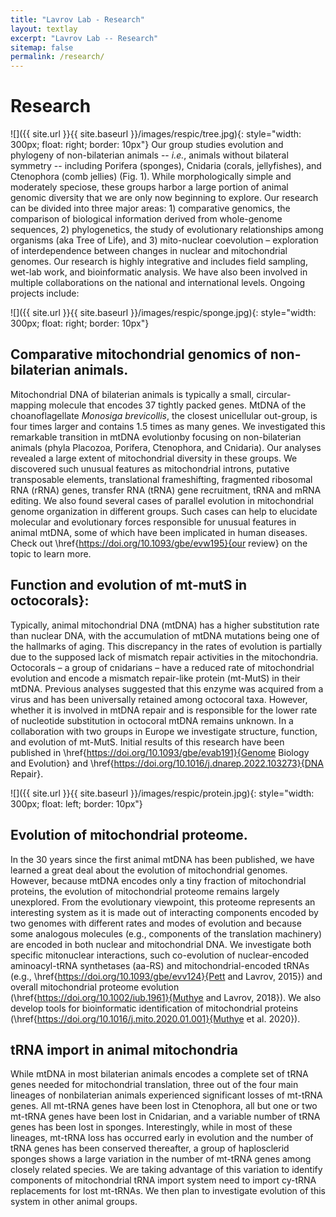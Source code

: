 ```yaml
---
title: "Lavrov Lab - Research"
layout: textlay
excerpt: "Lavrov Lab -- Research"
sitemap: false
permalink: /research/
---
```


# Research

![]({{ site.url }}{{ site.baseurl }}/images/respic/tree.jpg){: style="width: 300px; float: right; border: 10px"}
Our group studies evolution and phylogeny of non-bilaterian animals -- *i.e.*, animals without bilateral symmetry -- including Porifera (sponges), Cnidaria (corals, jellyfishes), and Ctenophora (comb jellies) (Fig. 1).
While morphologically simple and moderately speciose, these groups harbor a large portion of animal genomic diversity that we are only now beginning to explore.
Our research can be divided into three major areas: 1) comparative genomics, the comparison of biological information derived from whole-genome sequences, 2) phylogenetics, the study of evolutionary relationships among organisms (aka Tree of Life), and 3) mito-nuclear coevolution – exploration of interdependence between changes in nuclear and mitochondrial genomes.
Our research is highly integrative and includes field sampling, wet-lab work, and bioinformatic analysis.
We have also been involved in multiple collaborations on the national and international levels.
Ongoing projects include:

![]({{ site.url }}{{ site.baseurl }}/images/respic/sponge.jpg){: style="width: 300px; float: right; border: 10px"}

## Comparative mitochondrial genomics of non-bilaterian animals.
Mitochondrial DNA of bilaterian animals is typically a small, circular-mapping molecule that encodes 37 tightly packed genes.
MtDNA of the choanoflagellate _Monosiga brevicollis_, the closest unicellular out-group, is four times larger and contains 1.5 times as many genes.
We investigated this remarkable transition in mtDNA evolutionby focusing on non-bilaterian animals (phyla Placozoa, Porifera, Ctenophora, and Cnidaria).
Our analyses revealed a large extent of mitochondrial diversity in these groups.
We discovered such unusual features as mitochondrial introns, putative transposable elements, translational frameshifting, fragmented ribosomal RNA (rRNA) genes, transfer RNA (tRNA) gene recruitment, tRNA and mRNA editing.
We also found several cases of parallel evolution in mitochondrial genome organization in different groups.
Such cases can help to elucidate molecular and evolutionary forces responsible for unusual features in animal mtDNA, some of which have been implicated in human diseases. Check out \href{https://doi.org/10.1093/gbe/evw195}{our review} on the topic to learn more.

## Function and evolution of mt-mutS in octocorals}:  
Typically, animal mitochondrial DNA (mtDNA) has a higher substitution rate than nuclear DNA, with the accumulation of mtDNA mutations being one of the hallmarks of aging.
This discrepancy in the rates of evolution is partially due to the supposed lack of mismatch repair activities in the mitochondria. Octocorals – a group of cnidarians – have a reduced rate of mitochondrial evolution and encode a mismatch repair-like protein (mt-MutS) in their mtDNA.
Previous analyses suggested that this enzyme was acquired from a virus and has been universally retained among octocoral taxa.
However, whether it is involved in mtDNA repair and is responsible for the lower rate of nucleotide substitution in octocoral mtDNA remains unknown.
In a collaboration with two groups in Europe we investigate structure, function, and evolution of mt-MutS.
Initial results of this research have been published in \href{https://doi.org/10.1093/gbe/evab191}{Genome Biology and Evolution} and \href{https://doi.org/10.1016/j.dnarep.2022.103273}{DNA Repair}.

![]({{ site.url }}{{ site.baseurl }}/images/respic/protein.jpg){: style="width: 300px; float: left; border: 10px"}
## Evolution of mitochondrial proteome.  
In the 30 years since the first animal mtDNA has been published, we have learned a great deal about the evolution of mitochondrial genomes. However, because mtDNA encodes only a tiny fraction of mitochondrial proteins, the evolution of mitochondrial proteome remains largely unexplored. From the evolutionary viewpoint, this proteome represents an interesting system as it is made out of interacting components encoded by two genomes with different rates and modes of evolution and because some analogous molecules (e.g., components of the translation machinery) are encoded in both nuclear and mitochondrial DNA. We investigate both specific mitonuclear interactions, such co-evolution of nuclear-encoded aminoacyl-tRNA synthetases (aa-RS) and mitochondrial-encoded tRNAs (e.g., \href{https://doi.org/10.1093/gbe/evv124}{Pett and Lavrov, 2015}) and overall mitochondrial proteome evolution (\href{https://doi.org/10.1002/iub.1961}{Muthye and Lavrov, 2018}). We also develop tools for bioinformatic identification of mitochondrial proteins (\href{https://doi.org/10.1016/j.mito.2020.01.001}{Muthye et al. 2020}).

## tRNA import in animal mitochondria
While mtDNA in most bilaterian animals encodes a complete set of tRNA genes needed for mitochondrial translation, three out of the four main lineages of nonbilaterian animals experienced significant losses of mt-tRNA genes. All mt-tRNA genes have been lost in Ctenophora, all but one or two mt-tRNA genes have been lost in Cnidarian, and a variable number of tRNA genes has been lost in sponges. Interestingly, while in most of these lineages, mt-tRNA loss has occurred early in evolution and the number of tRNA genes has been conserved thereafter, a group of haplosclerid sponges shows a large variation in the number of mt-tRNA genes among closely related species. We are taking advantage of this variation to identify components of mitochondrial tRNA import system need to import cy-tRNA replacements for lost mt-tRNAs. We then plan to investigate evolution of this system in other animal groups.
